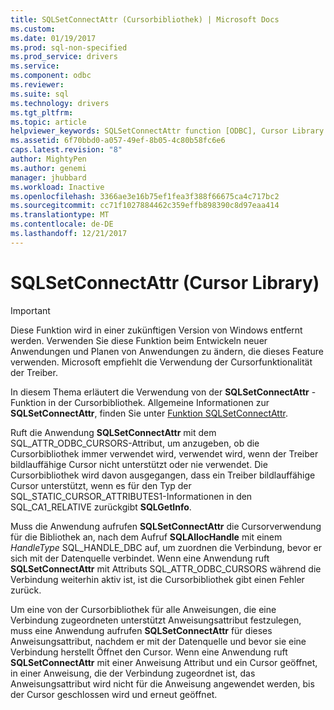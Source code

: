 ```yaml
---
title: SQLSetConnectAttr (Cursorbibliothek) | Microsoft Docs
ms.custom: 
ms.date: 01/19/2017
ms.prod: sql-non-specified
ms.prod_service: drivers
ms.service: 
ms.component: odbc
ms.reviewer: 
ms.suite: sql
ms.technology: drivers
ms.tgt_pltfrm: 
ms.topic: article
helpviewer_keywords: SQLSetConnectAttr function [ODBC], Cursor Library
ms.assetid: 6f70bbd0-a057-49ef-8b05-4c80b58fc6e6
caps.latest.revision: "8"
author: MightyPen
ms.author: genemi
manager: jhubbard
ms.workload: Inactive
ms.openlocfilehash: 3366ae3e16b75ef1fea3f388f66675ca4c717bc2
ms.sourcegitcommit: cc71f1027884462c359effb898390c8d97eaa414
ms.translationtype: MT
ms.contentlocale: de-DE
ms.lasthandoff: 12/21/2017
---
```

# <a name="sqlsetconnectattr-cursor-library"></a>SQLSetConnectAttr (Cursor Library)
> [!IMPORTANT]  
>  Diese Funktion wird in einer zukünftigen Version von Windows entfernt werden. Verwenden Sie diese Funktion beim Entwickeln neuer Anwendungen und Planen von Anwendungen zu ändern, die dieses Feature verwenden. Microsoft empfiehlt die Verwendung der Cursorfunktionalität der Treiber.  
  
 In diesem Thema erläutert die Verwendung von der **SQLSetConnectAttr** -Funktion in der Cursorbibliothek. Allgemeine Informationen zur **SQLSetConnectAttr**, finden Sie unter [Funktion SQLSetConnectAttr](../../../odbc/reference/syntax/sqlsetconnectattr-function.md).  
  
 Ruft die Anwendung **SQLSetConnectAttr** mit dem SQL_ATTR_ODBC_CURSORS-Attribut, um anzugeben, ob die Cursorbibliothek immer verwendet wird, verwendet wird, wenn der Treiber bildlauffähige Cursor nicht unterstützt oder nie verwendet. Die Cursorbibliothek wird davon ausgegangen, dass ein Treiber bildlauffähige Cursor unterstützt, wenn es für den Typ der SQL_STATIC_CURSOR_ATTRIBUTES1-Informationen in den SQL_CA1_RELATIVE zurückgibt **SQLGetInfo**.  
  
 Muss die Anwendung aufrufen **SQLSetConnectAttr** die Cursorverwendung für die Bibliothek an, nach dem Aufruf **SQLAllocHandle** mit einem *HandleType* SQL_HANDLE_DBC auf, um zuordnen die Verbindung, bevor er sich mit der Datenquelle verbindet. Wenn eine Anwendung ruft **SQLSetConnectAttr** mit Attributs SQL_ATTR_ODBC_CURSORS während die Verbindung weiterhin aktiv ist, ist die Cursorbibliothek gibt einen Fehler zurück.  
  
 Um eine von der Cursorbibliothek für alle Anweisungen, die eine Verbindung zugeordneten unterstützt Anweisungsattribut festzulegen, muss eine Anwendung aufrufen **SQLSetConnectAttr** für dieses Anweisungsattribut, nachdem er mit der Datenquelle und bevor sie eine Verbindung herstellt Öffnet den Cursor. Wenn eine Anwendung ruft **SQLSetConnectAttr** mit einer Anweisung Attribut und ein Cursor geöffnet, in einer Anweisung, die der Verbindung zugeordnet ist, das Anweisungsattribut wird nicht für die Anweisung angewendet werden, bis der Cursor geschlossen wird und erneut geöffnet.
